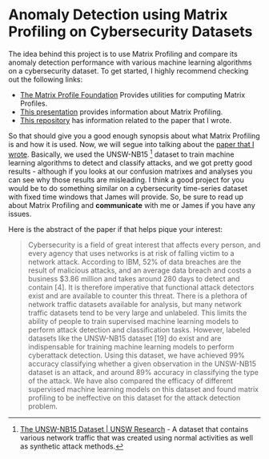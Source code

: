# Anomaly Detection using Matrix Profiling on Cybersecurity Datasets

The idea behind this project is to use Matrix Profiling and compare its anomaly detection performance with various machine learning algorithms on a cybersecurity dataset. To get started, I highly recommend checking out the following links:

- [The Matrix Profile Foundation](https://matrixprofile.org/) Provides utilities for computing Matrix Profiles.
- [This presentation](https://www.cs.ucr.edu/~eamonn/Matrix_Profile_Tutorial_Part2.pdf) provides information about Matrix Profiling.
- [This repository](https://datascience.aeolus.wsu.edu/nwaltz/cyber-security-analysis) has information related to the paper that I wrote.

So that should give you a good enough synopsis about what Matrix Profiling is and how it is used. Now, we will segue into talking about the [paper that I wrote](https://www.overleaf.com/read/txttqnhtdnrp). Basically, we used the UNSW-NB15 [^UNSW] dataset to train machine learning algorithms to detect and classify attacks, and we got pretty good results - although if you looks at our confusion matrixes and analyses you can see why those results are misleading. I think a good project for you would be to do something similar on a cybersecurity time-series dataset with fixed time windows that James will provide. So, be sure to read up about Matrix Profiling and **communicate** with me or James if you have any issues.

Here is the abstract of the paper if that helps pique your interest:

> Cybersecurity is a field of great interest that affects every person, and every
> agency that uses networks is at risk of falling victim to a network attack. According
> to IBM, 52% of data breaches are the result of malicious attacks, and an average
> data breach and costs a business $3.86 million and takes around 280 days to detect
> and contain [4]. It is therefore imperative that functional attack detectors exist
> and are available to counter this threat. There is a plethora of network traffic
> datasets available for analysis, but many network traffic datasets tend to be very
> large and unlabeled. This limits the ability of people to train supervised machine
> learning models to perform attack detection and classification tasks. However,
> labeled datasets like the UNSW-NB15 dataset [19] do exist and are indispensable
> for training machine learning models to perform cyberattack detection. Using this
> dataset, we have achieved 99% accuracy classifying whether a given observation
> in the UNSW-NB15 dataset is an attack, and around 89% accuracy in classifying
> the type of the attack. We have also compared the efficacy of different supervised
> machine learning models on this dataset and found matrix profiling to be ineffective
> on this dataset for the attack detection problem.


[^UNSW]: [The UNSW-NB15 Dataset | UNSW Research](https://research.unsw.edu.au/projects/unsw-nb15-dataset) - A dataset that contains various network traffic that was created using normal activities as well as synthetic attack methods.
